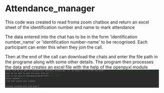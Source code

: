 # Attendance_manager
This code was created to read froma zoom chatbox and return an excel sheet of the identification number and name to mark attendance

The data entered into the chat has to be in the form 'identification number_name' or 'identification number-name' to be recognised. Each participant can enter this when they join the call.

Then at the end of the call can download the chats and enter the file path in the programe along with some other details. The program then processes the data and creates an excel file with the help of the openpyxl module
![](images/details%20required.JPG)
